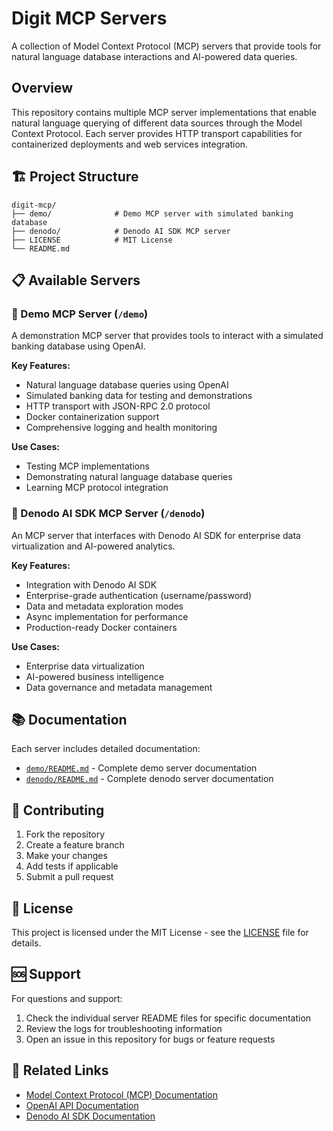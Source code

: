 # Digit MCP Servers

A collection of Model Context Protocol (MCP) servers that provide tools for natural language database interactions and AI-powered data queries.

## Overview

This repository contains multiple MCP server implementations that enable natural language querying of different data sources through the Model Context Protocol. Each server provides HTTP transport capabilities for containerized deployments and web services integration.

## 🏗️ Project Structure

```
digit-mcp/
├── demo/              # Demo MCP server with simulated banking database
├── denodo/            # Denodo AI SDK MCP server
├── LICENSE            # MIT License
└── README.md          
```

## 📋 Available Servers

### 🏦 Demo MCP Server (`/demo`)

A demonstration MCP server that provides tools to interact with a simulated banking database using OpenAI.

**Key Features:**
- Natural language database queries using OpenAI
- Simulated banking data for testing and demonstrations
- HTTP transport with JSON-RPC 2.0 protocol
- Docker containerization support
- Comprehensive logging and health monitoring

**Use Cases:**
- Testing MCP implementations
- Demonstrating natural language database queries
- Learning MCP protocol integration

### 🔌 Denodo AI SDK MCP Server (`/denodo`)

An MCP server that interfaces with Denodo AI SDK for enterprise data virtualization and AI-powered analytics.

**Key Features:**
- Integration with Denodo AI SDK
- Enterprise-grade authentication (username/password)
- Data and metadata exploration modes
- Async implementation for performance
- Production-ready Docker containers

**Use Cases:**
- Enterprise data virtualization
- AI-powered business intelligence
- Data governance and metadata management

## 📚 Documentation

Each server includes detailed documentation:

- [`demo/README.md`](./demo/README.md) - Complete demo server documentation
- [`denodo/README.md`](./denodo/README.md) - Complete denodo server documentation

## 🤝 Contributing

1. Fork the repository
2. Create a feature branch
3. Make your changes
4. Add tests if applicable
5. Submit a pull request

## 📄 License

This project is licensed under the MIT License - see the [LICENSE](LICENSE) file for details.

## 🆘 Support

For questions and support:

1. Check the individual server README files for specific documentation
2. Review the logs for troubleshooting information
3. Open an issue in this repository for bugs or feature requests

## 🔗 Related Links

- [Model Context Protocol (MCP) Documentation](https://github.com/modelcontextprotocol)
- [OpenAI API Documentation](https://platform.openai.com/docs)
- [Denodo AI SDK Documentation](https://www.denodo.com/en/solutions/by-capability/ai-software-development-kit)
